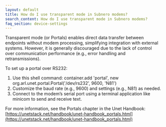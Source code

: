 ```yaml
---
layout: default
title: How do I use transparent mode in Subnero modems?
search_content: How do I use transparent mode in Subnero modems?
faq_section: device-settings
---
```


Transparent mode (or Portals) enables direct data transfer between endpoints without modem processing, simplifying integration with external systems. However, it is generally discouraged due to the lack of control over communication performance (e.g., error handling and retransmissions).

To set up a portal over RS232:
1. Use this shell command: container.add 'portal', new org.arl.unet.portal.Portal('/dev/rs232', 9600, 'N81')
2. Customize the baud rate (e.g., 9600) and settings (e.g., N81) as needed.
3. Connect to the modem’s serial port using a terminal application like minicom to send and receive text.

For more information, see the Portals chapter in the Unet Handbook: [https://unetstack.net/handbook/unet-handbook_portals.html](https://unetstack.net/handbook/unet-handbook_portals.html)